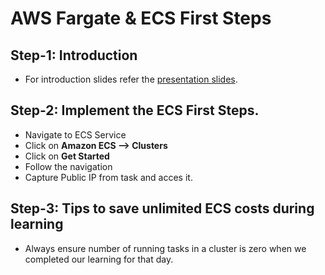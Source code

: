 # AWS Fargate & ECS First Steps

## Step-1: Introduction
-  For introduction slides refer the [presentation slides](/otherfiles/presentations/AWS-FargateECS-Masterclass-Course.pdf). 


## Step-2: Implement the ECS First Steps. 
- Navigate to ECS Service
- Click on **Amazon ECS --> Clusters**
- Click on **Get Started**
- Follow the navigation
- Capture Public IP from task and acces it.

## Step-3: Tips to save unlimited ECS costs during learning
- Always ensure number of running tasks in a cluster is zero when we completed our learning for that day. 